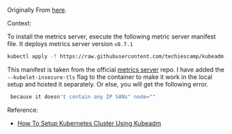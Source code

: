 Originally From [here](https://raw.githubusercontent.com/techiescamp/kubeadm-scripts/main/manifests/metrics-server.yaml).

Context:

To install the metrics server, execute the following metric server manifest file. It deploys metrics server version `v0.7.1`

```sh
kubectl apply -f https://raw.githubusercontent.com/techiescamp/kubeadm-scripts/main/manifests/metrics-server.yaml
```

This manifest is taken from the official [metrics server](https://github.com/kubernetes-sigs/metrics-server) repo. I have added the `--kubelet-insecure-tls` flag to the container to make it work in the local setup and hosted it separately. Or else, you will get the following error.

```sh
 because it doesn't contain any IP SANs" node=""
```

Reference:

- [How To Setup Kubernetes Cluster Using Kubeadm](https://devopscube.com/setup-kubernetes-cluster-kubeadm/)
